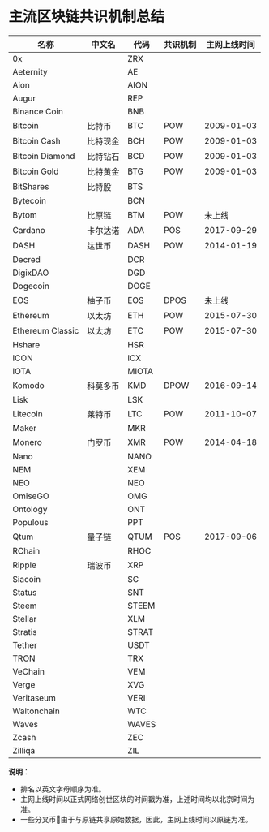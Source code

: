 # 主流区块链共识机制总结

名称                 | 中文名       | 代码       | 共识机制      | 主网上线时间
--------------------|-------------|------------|-------------|--------------
0x                  |             | ZRX        |             |
Aeternity           |             | AE         |             |
Aion                |             | AION       |             |
Augur               |             | REP        |             |
Binance Coin        |             | BNB        |             |
Bitcoin             | 比特币       | BTC        | POW         | 2009-01-03
Bitcoin Cash        | 比特现金     | BCH        | POW         | 2009-01-03
Bitcoin Diamond     | 比特钻石     | BCD        | POW         | 2009-01-03
Bitcoin Gold        | 比特黄金     | BTG        | POW         | 2009-01-03
BitShares           | 比特股       | BTS        |             |
Bytecoin            |             | BCN        |             |
Bytom               | 比原链       | BTM        | POW         | 未上线
Cardano             | 卡尔达诺     | ADA        | POS         | 2017-09-29
DASH                | 达世币       | DASH       | POW         | 2014-01-19
Decred              |             | DCR        |             |
DigixDAO            |             | DGD        |             |
Dogecoin            |             | DOGE       |             |
EOS                 | 柚子币       | EOS        | DPOS        | 未上线
Ethereum            | 以太坊       | ETH        | POW         | 2015-07-30
Ethereum Classic    | 以太坊       | ETC        | POW         | 2015-07-30
Hshare              |             | HSR        |             |
ICON                |             | ICX        |             |
IOTA                |             | MIOTA      |             |
Komodo              | 科莫多币     | KMD        | DPOW        | 2016-09-14
Lisk                |             | LSK        |             |
Litecoin            | 莱特币       | LTC        | POW         | 2011-10-07
Maker               |             | MKR        |             |
Monero              | 门罗币       | XMR        | POW         | 2014-04-18
Nano                |             | NANO       |             |
NEM                 |             | XEM        |             |
NEO                 |             | NEO        |             |
OmiseGO             |             | OMG        |             |
Ontology            |             | ONT        |             |
Populous            |             | PPT        |             |
Qtum                | 量子链       | QTUM       | POS         | 2017-09-06
RChain              |             | RHOC       |             |
Ripple              | 瑞波币       | XRP        |             |
Siacoin             |             | SC         |             |
Status              |             | SNT        |             |
Steem               |             | STEEM      |             |
Stellar             |             | XLM        |             |
Stratis             |             | STRAT      |             |
Tether              |             | USDT       |             |
TRON                |             | TRX        |             |
VeChain             |             | VEM        |             |
Verge               |             | XVG        |             |
Veritaseum          |             | VERI       |             |
Waltonchain         |             | WTC        |             |
Waves               |             | WAVES      |             |
Zcash               |             | ZEC        |             |
Zilliqa             |             | ZIL        |             |



**说明**：

- 排名以英文字母顺序为准。
- 主网上线时间以正式网络创世区块的时间戳为准，上述时间均以北京时间为准。
- 一些分叉币由于与原链共享原始数据，因此，主网上线时间以原链为准。
